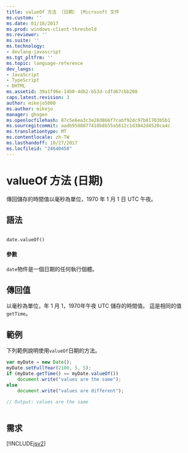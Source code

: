 ```yaml
---
title: valueOf 方法 （日期） |Microsoft 文件
ms.custom: ''
ms.date: 01/18/2017
ms.prod: windows-client-threshold
ms.reviewer: ''
ms.suite: ''
ms.technology:
- devlang-javascript
ms.tgt_pltfrm: ''
ms.topic: language-reference
dev_langs:
- JavaScript
- TypeScript
- DHTML
ms.assetid: 39a1f96e-14b0-4db2-b53d-cdfd67cbb208
caps.latest.revision: 3
author: mikejo5000
ms.author: mikejo
manager: ghogen
ms.openlocfilehash: 87c5e6ea3c3e28d866f7cabf92dc97b81703b5b1
ms.sourcegitcommit: aadb9588877418b8b55a5612c1d3842d4520ca4c
ms.translationtype: MT
ms.contentlocale: zh-TW
ms.lasthandoff: 10/27/2017
ms.locfileid: "24640458"
---
```

# <a name="valueof-method-date"></a>valueOf 方法 (日期)
傳回儲存的時間值以毫秒為單位，1970 年 1 月 1 日 UTC 午夜。  
  
## <a name="syntax"></a>語法  
  
```  
  
date.valueOf()  
```  
  
#### <a name="parameters"></a>參數  
 `date`物件是一個日期的任何執行個體。  
  
## <a name="return-value"></a>傳回值  
 以毫秒為單位，年 1 月 1，1970年午夜 UTC 儲存的時間值。 這是相同的值`getTime`。  
  
## <a name="example"></a>範例  
 下列範例說明使用`valueOf`日期的方法。  
  
```JavaScript  
var myDate = new Date();  
myDate.setFullYear(2100, 5, 5);  
if (myDate.getTime() == myDate.valueOf())  
    document.write("values are the same");  
else  
    document.write("values are different");  
  
// Output: values are the same  
  
```  
  
## <a name="requirements"></a>需求  
 [!INCLUDE[jsv2](../../javascript/reference/includes/jsv2-md.md)]